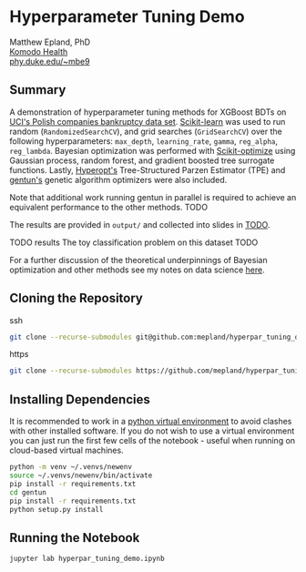 # Hyperparameter Tuning Demo
Matthew Epland, PhD  
[Komodo Health](https://www.komodohealth.com/)  
[phy.duke.edu/~mbe9](http://www.phy.duke.edu/~mbe9)  

## Summary
A demonstration of hyperparameter tuning methods for XGBoost BDTs
on [UCI's Polish companies bankruptcy data set](http://archive.ics.uci.edu/ml/datasets/Polish+companies+bankruptcy+data).
[Scikit-learn](https://scikit-learn.org/stable/) was used to run random (`RandomizedSearchCV`),
and grid searches (`GridSearchCV`) over the following hyperparameters:
`max_depth`, `learning_rate`, `gamma`, `reg_alpha`, `reg_lambda`.
Bayesian optimization was performed with [Scikit-optimize](https://scikit-optimize.github.io/) using
Gaussian process, random forest, and gradient boosted tree surrogate functions.
Lastly, [Hyperopt's](https://hyperopt.github.io/hyperopt/) Tree-Structured Parzen Estimator (TPE) and
[gentun's](https://github.com/gmontamat/gentun) genetic algorithm optimizers were also included.

Note that additional work running gentun in parallel is required to achieve an equivalent performance to the other methods. TODO

The results are provided in `output/` and collected into slides in [TODO](TODO).

TODO results
The toy classification problem on this dataset TODO



For a further discussion of the theoretical underpinnings of
Bayesian optimization and other methods see my notes on data science [here](https://github.com/mepland/data_science_notes).

## Cloning the Repository
ssh  
```bash
git clone --recurse-submodules git@github.com:mepland/hyperpar_tuning_demo.git
```

https  
```bash
git clone --recurse-submodules https://github.com/mepland/hyperpar_tuning_demo.git
```

## Installing Dependencies
It is recommended to work in a [python virtual environment](https://realpython.com/python-virtual-environments-a-primer/) to avoid clashes with other installed software. If you do not wish to use a virtual environment you can just run the first few cells of the notebook - useful when running on cloud-based virtual machines.
```bash
python -m venv ~/.venvs/newenv
source ~/.venvs/newenv/bin/activate
pip install -r requirements.txt
cd gentun
pip install -r requirements.txt
python setup.py install
```

## Running the Notebook

```bash
jupyter lab hyperpar_tuning_demo.ipynb
```
